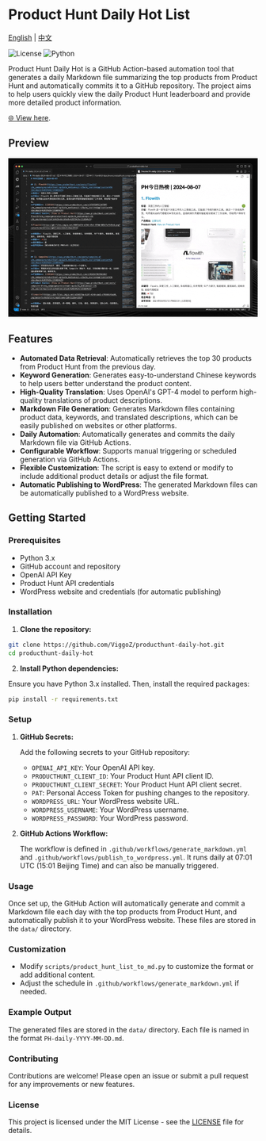 # Product Hunt Daily Hot List

[English](README.en.md) | [中文](README.md)

![License](https://img.shields.io/github/license/ViggoZ/producthunt-daily-hot) ![Python](https://img.shields.io/badge/python-3.x-blue)

Product Hunt Daily Hot is a GitHub Action-based automation tool that generates a daily Markdown file summarizing the top products from Product Hunt and automatically commits it to a GitHub repository. The project aims to help users quickly view the daily Product Hunt leaderboard and provide more detailed product information.

 [🌐 View here](https://decohack.com/category/producthunt/).

## Preview

![Preview](./preview.gif)

## Features

- **Automated Data Retrieval**: Automatically retrieves the top 30 products from Product Hunt from the previous day.
- **Keyword Generation**: Generates easy-to-understand Chinese keywords to help users better understand the product content.
- **High-Quality Translation**: Uses OpenAI's GPT-4 model to perform high-quality translations of product descriptions.
- **Markdown File Generation**: Generates Markdown files containing product data, keywords, and translated descriptions, which can be easily published on websites or other platforms.
- **Daily Automation**: Automatically generates and commits the daily Markdown file via GitHub Actions.
- **Configurable Workflow**: Supports manual triggering or scheduled generation via GitHub Actions.
- **Flexible Customization**: The script is easy to extend or modify to include additional product details or adjust the file format.
- **Automatic Publishing to WordPress**: The generated Markdown files can be automatically published to a WordPress website.

## Getting Started

### Prerequisites

- Python 3.x
- GitHub account and repository
- OpenAI API Key
- Product Hunt API credentials
- WordPress website and credentials (for automatic publishing)

### Installation

1. **Clone the repository:**

```bash
git clone https://github.com/ViggoZ/producthunt-daily-hot.git
cd producthunt-daily-hot
```

2. **Install Python dependencies:**

Ensure you have Python 3.x installed. Then, install the required packages:

```bash
pip install -r requirements.txt
```

### Setup

1. **GitHub Secrets:**

   Add the following secrets to your GitHub repository:

   - `OPENAI_API_KEY`: Your OpenAI API key.
   - `PRODUCTHUNT_CLIENT_ID`: Your Product Hunt API client ID.
   - `PRODUCTHUNT_CLIENT_SECRET`: Your Product Hunt API client secret.
   - `PAT`: Personal Access Token for pushing changes to the repository.
   - `WORDPRESS_URL`: Your WordPress website URL.
   - `WORDPRESS_USERNAME`: Your WordPress username.
   - `WORDPRESS_PASSWORD`: Your WordPress password.

2. **GitHub Actions Workflow:**

   The workflow is defined in `.github/workflows/generate_markdown.yml` and `.github/workflows/publish_to_wordpress.yml`. It runs daily at 07:01 UTC (15:01 Beijing Time) and can also be manually triggered.

### Usage

Once set up, the GitHub Action will automatically generate and commit a Markdown file each day with the top products from Product Hunt, and automatically publish it to your WordPress website. These files are stored in the `data/` directory.

### Customization

- Modify `scripts/product_hunt_list_to_md.py` to customize the format or add additional content.
- Adjust the schedule in `.github/workflows/generate_markdown.yml` if needed.

### Example Output

The generated files are stored in the `data/` directory. Each file is named in the format `PH-daily-YYYY-MM-DD.md`.

### Contributing

Contributions are welcome! Please open an issue or submit a pull request for any improvements or new features.

### License

This project is licensed under the MIT License - see the [LICENSE](LICENSE) file for details.
